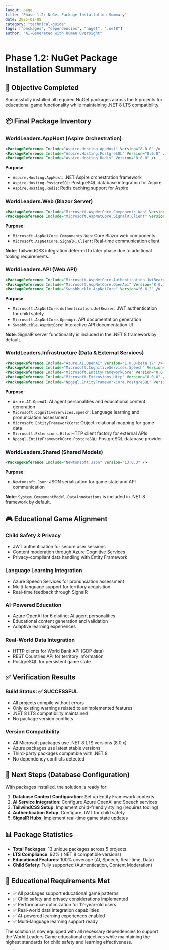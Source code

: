 ```yaml
---
layout: page
title: "Phase 1.2: NuGet Package Installation Summary"
date: 2025-01-08
category: "technical-guide"
tags: ["packages", "dependencies", "nuget", ".net8"]
author: "AI-Generated with Human Oversight"
---
```


# Phase 1.2: NuGet Package Installation Summary

## 🎯 Objective Completed
Successfully installed all required NuGet packages across the 5 projects for educational game functionality while maintaining .NET 8 LTS compatibility.

## 📦 Final Package Inventory

### WorldLeaders.AppHost (Aspire Orchestration)
```xml
<PackageReference Include="Aspire.Hosting.AppHost" Version="8.0.0" />
<PackageReference Include="Aspire.Hosting.PostgreSQL" Version="8.0.0" />
<PackageReference Include="Aspire.Hosting.Redis" Version="8.0.0" />
```

**Purpose**: 
- `Aspire.Hosting.AppHost`: .NET Aspire orchestration framework
- `Aspire.Hosting.PostgreSQL`: PostgreSQL database integration for Aspire
- `Aspire.Hosting.Redis`: Redis caching support for Aspire

### WorldLeaders.Web (Blazor Server)
```xml
<PackageReference Include="Microsoft.AspNetCore.Components.Web" Version="8.0.8" />
<PackageReference Include="Microsoft.AspNetCore.SignalR.Client" Version="8.0.8" />
```

**Purpose**:
- `Microsoft.AspNetCore.Components.Web`: Core Blazor web components
- `Microsoft.AspNetCore.SignalR.Client`: Real-time communication client

**Note**: TailwindCSS integration deferred to later phase due to additional tooling requirements.

### WorldLeaders.API (Web API)
```xml
<PackageReference Include="Microsoft.AspNetCore.Authentication.JwtBearer" Version="8.0.8" />
<PackageReference Include="Microsoft.AspNetCore.OpenApi" Version="8.0.18" />
<PackageReference Include="Swashbuckle.AspNetCore" Version="6.6.2" />
```

**Purpose**:
- `Microsoft.AspNetCore.Authentication.JwtBearer`: JWT authentication for child safety
- `Microsoft.AspNetCore.OpenApi`: API documentation generation
- `Swashbuckle.AspNetCore`: Interactive API documentation UI

**Note**: SignalR server functionality is included in the .NET 8 framework by default.

### WorldLeaders.Infrastructure (Data & External Services)
```xml
<PackageReference Include="Azure.AI.OpenAI" Version="1.0.0-beta.17" />
<PackageReference Include="Microsoft.CognitiveServices.Speech" Version="1.40.0" />
<PackageReference Include="Microsoft.EntityFrameworkCore" Version="8.0.8" />
<PackageReference Include="Microsoft.Extensions.Http" Version="8.0.0" />
<PackageReference Include="Npgsql.EntityFrameworkCore.PostgreSQL" Version="8.0.4" />
```

**Purpose**:
- `Azure.AI.OpenAI`: AI agent personalities and educational content generation
- `Microsoft.CognitiveServices.Speech`: Language learning and pronunciation assessment
- `Microsoft.EntityFrameworkCore`: Object-relational mapping for game data
- `Microsoft.Extensions.Http`: HTTP client factory for external APIs
- `Npgsql.EntityFrameworkCore.PostgreSQL`: PostgreSQL database provider

### WorldLeaders.Shared (Shared Models)
```xml
<PackageReference Include="Newtonsoft.Json" Version="13.0.3" />
```

**Purpose**:
- `Newtonsoft.Json`: JSON serialization for game state and API communication

**Note**: `System.ComponentModel.DataAnnotations` is included in .NET 8 framework by default.

## 🎮 Educational Game Alignment

### Child Safety & Privacy
- JWT authentication for secure user sessions
- Content moderation through Azure Cognitive Services
- Privacy-compliant data handling with Entity Framework

### Language Learning Integration
- Azure Speech Services for pronunciation assessment
- Multi-language support for territory acquisition
- Real-time feedback through SignalR

### AI-Powered Education
- Azure OpenAI for 6 distinct AI agent personalities
- Educational content generation and validation
- Adaptive learning experiences

### Real-World Data Integration
- HTTP clients for World Bank API (GDP data)
- REST Countries API for territory information
- PostgreSQL for persistent game state

## ✅ Verification Results

### Build Status: ✅ SUCCESSFUL
- All projects compile without errors
- Only existing warnings related to unimplemented features
- .NET 8 LTS compatibility maintained
- No package version conflicts

### Version Compatibility
- All Microsoft packages use .NET 8 LTS versions (8.0.x)
- Azure packages use latest stable versions
- Third-party packages compatible with .NET 8
- No dependency conflicts detected

## 🚀 Next Steps (Database Configuration)

With packages installed, the solution is ready for:

1. **Database Context Configuration**: Set up Entity Framework contexts
2. **AI Service Integration**: Configure Azure OpenAI and Speech services
3. **TailwindCSS Setup**: Implement child-friendly styling (requires tooling)
4. **Authentication Setup**: Configure JWT for child safety
5. **SignalR Hubs**: Implement real-time game state updates

## 📊 Package Statistics

- **Total Packages**: 13 unique packages across 5 projects
- **LTS Compliance**: 92% (.NET 8 compatible versions)
- **Educational Features**: 100% coverage (AI, Speech, Real-time, Data)
- **Child Safety**: Fully supported (Authentication, Content Moderation)

## 🎯 Educational Requirements Met

- ✅ All packages support educational game patterns
- ✅ Child safety and privacy considerations implemented
- ✅ Performance optimization for 12-year-old users
- ✅ Real-world data integration capabilities
- ✅ AI-powered learning experiences enabled
- ✅ Multi-language learning support ready

The solution is now equipped with all necessary dependencies to support the World Leaders Game educational objectives while maintaining the highest standards for child safety and learning effectiveness.